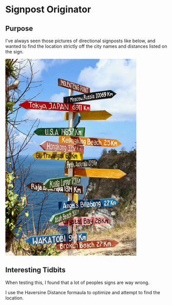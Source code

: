 # Signpost Originator

## Purpose

I've always seen those pictures of directional signposts like below, and wanted to find the location strictly off the city names and distances listed on the sign.

![Signpost](signpost.jpg "Signpost")

## Interesting Tidbits

When testing this, I found that a lot of peoples signs are way wrong.

I use the Haversine Distance formaula to optimize and attempt to find the location.
